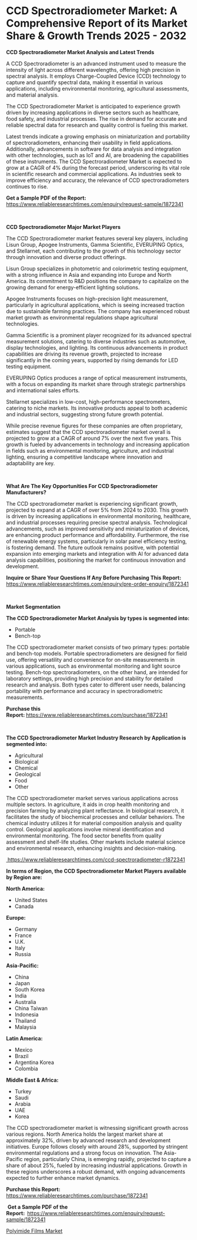 <p><h1>CCD Spectroradiometer Market: A Comprehensive Report of its Market Share & Growth Trends 2025 - 2032</h1></p><p><strong>CCD Spectroradiometer Market Analysis and Latest Trends</strong></p>
<p><p>A CCD Spectroradiometer is an advanced instrument used to measure the intensity of light across different wavelengths, offering high precision in spectral analysis. It employs Charge-Coupled Device (CCD) technology to capture and quantify spectral data, making it essential in various applications, including environmental monitoring, agricultural assessments, and material analysis.</p><p>The CCD Spectroradiometer Market is anticipated to experience growth driven by increasing applications in diverse sectors such as healthcare, food safety, and industrial processes. The rise in demand for accurate and reliable spectral data for research and quality control is fueling this market. </p><p>Latest trends indicate a growing emphasis on miniaturization and portability of spectroradiometers, enhancing their usability in field applications. Additionally, advancements in software for data analysis and integration with other technologies, such as IoT and AI, are broadening the capabilities of these instruments. The CCD Spectroradiometer Market is expected to grow at a CAGR of 4% during the forecast period, underscoring its vital role in scientific research and commercial applications. As industries seek to improve efficiency and accuracy, the relevance of CCD spectroradiometers continues to rise.</p></p>
<p><strong>Get a Sample PDF of the Report:&nbsp;</strong> <a href="https://www.reliableresearchtimes.com/enquiry/request-sample/1872341?utm_campaign=3297&utm_medium=2&utm_source=Github&utm_content=ia&utm_term=02042025&utm_id=ccd-spectroradiometer">https://www.reliableresearchtimes.com/enquiry/request-sample/1872341</a></p>
<p>&nbsp;</p>
<p><strong>CCD Spectroradiometer Major Market Players</strong></p>
<p><p>The CCD Spectroradiometer market features several key players, including Lisun Group, Apogee Instruments, Gamma Scientific, EVERUPING Optics, and Stellarnet, each contributing to the growth of this technology sector through innovation and diverse product offerings. </p><p>Lisun Group specializes in photometric and colorimetric testing equipment, with a strong influence in Asia and expanding into Europe and North America. Its commitment to R&D positions the company to capitalize on the growing demand for energy-efficient lighting solutions.</p><p>Apogee Instruments focuses on high-precision light measurement, particularly in agricultural applications, which is seeing increased traction due to sustainable farming practices. The company has experienced robust market growth as environmental regulations shape agricultural technologies.</p><p>Gamma Scientific is a prominent player recognized for its advanced spectral measurement solutions, catering to diverse industries such as automotive, display technologies, and lighting. Its continuous advancements in product capabilities are driving its revenue growth, projected to increase significantly in the coming years, supported by rising demands for LED testing equipment.</p><p>EVERUPING Optics produces a range of optical measurement instruments, with a focus on expanding its market share through strategic partnerships and international sales efforts. </p><p>Stellarnet specializes in low-cost, high-performance spectrometers, catering to niche markets. Its innovative products appeal to both academic and industrial sectors, suggesting strong future growth potential.</p><p>While precise revenue figures for these companies are often proprietary, estimates suggest that the CCD spectroradiometer market overall is projected to grow at a CAGR of around 7% over the next five years. This growth is fueled by advancements in technology and increasing application in fields such as environmental monitoring, agriculture, and industrial lighting, ensuring a competitive landscape where innovation and adaptability are key.</p></p>
<p>&nbsp;</p>
<p><strong>What Are The Key Opportunities For CCD Spectroradiometer Manufacturers?</strong></p>
<p><p>The CCD spectroradiometer market is experiencing significant growth, projected to expand at a CAGR of over 5% from 2024 to 2030. This growth is driven by increasing applications in environmental monitoring, healthcare, and industrial processes requiring precise spectral analysis. Technological advancements, such as improved sensitivity and miniaturization of devices, are enhancing product performance and affordability. Furthermore, the rise of renewable energy systems, particularly in solar panel efficiency testing, is fostering demand. The future outlook remains positive, with potential expansion into emerging markets and integration with AI for advanced data analysis capabilities, positioning the market for continuous innovation and development.</p></p>
<p><strong>Inquire or Share Your Questions If Any Before Purchasing This Report:</strong> <a href="https://www.reliableresearchtimes.com/enquiry/pre-order-enquiry/1872341?utm_campaign=3297&utm_medium=2&utm_source=Github&utm_content=ia&utm_term=02042025&utm_id=ccd-spectroradiometer">https://www.reliableresearchtimes.com/enquiry/pre-order-enquiry/1872341</a></p>
<p>&nbsp;</p>
<p><strong>Market Segmentation</strong></p>
<p><strong>The CCD Spectroradiometer Market Analysis by types is segmented into:</strong></p>
<p><ul><li>Portable</li><li>Bench-top</li></ul></p>
<p><p>The CCD spectroradiometer market consists of two primary types: portable and bench-top models. Portable spectroradiometers are designed for field use, offering versatility and convenience for on-site measurements in various applications, such as environmental monitoring and light source testing. Bench-top spectroradiometers, on the other hand, are intended for laboratory settings, providing high precision and stability for detailed research and analysis. Both types cater to different user needs, balancing portability with performance and accuracy in spectroradiometric measurements.</p></p>
<p><strong>Purchase this Report:&nbsp;</strong><a href="https://www.reliableresearchtimes.com/purchase/1872341?utm_campaign=3297&utm_medium=2&utm_source=Github&utm_content=ia&utm_term=02042025&utm_id=ccd-spectroradiometer">https://www.reliableresearchtimes.com/purchase/1872341</a></p>
<p>&nbsp;</p>
<p><strong>The CCD Spectroradiometer Market Industry Research by Application is segmented into:</strong></p>
<p><ul><li>Agricultural</li><li>Biological</li><li>Chemical</li><li>Geological</li><li>Food</li><li>Other</li></ul></p>
<p><p>The CCD spectroradiometer market serves various applications across multiple sectors. In agriculture, it aids in crop health monitoring and precision farming by analyzing plant reflectance. In biological research, it facilitates the study of biochemical processes and cellular behaviors. The chemical industry utilizes it for material composition analysis and quality control. Geological applications involve mineral identification and environmental monitoring. The food sector benefits from quality assessment and shelf-life studies. Other markets include material science and environmental research, enhancing insights and decision-making.</p></p>
<p><a href="https://www.reliableresearchtimes.com/ccd-spectroradiometer-r1872341?utm_campaign=3297&utm_medium=2&utm_source=Github&utm_content=ia&utm_term=02042025&utm_id=ccd-spectroradiometer">&nbsp;https://www.reliableresearchtimes.com/ccd-spectroradiometer-r1872341</a></p>
<p><strong>In terms of Region, the CCD Spectroradiometer Market Players available by Region are:</strong></p>
<p>
    <p> <strong> North America: </strong>
        <ul>
            <li>United States</li>
            <li>Canada</li>
        </ul>
        </p> 
    <p> <strong> Europe: </strong>
        <ul>
            <li>Germany</li>
            <li>France</li>
            <li>U.K.</li>
            <li>Italy</li>
            <li>Russia</li>
        </ul>
        </p> 
    <p> <strong> Asia-Pacific: </strong>
        <ul>
            <li>China</li>
            <li>Japan</li>
            <li>South Korea</li>
            <li>India</li>
            <li>Australia</li>
            <li>China Taiwan</li>
            <li>Indonesia</li>
            <li>Thailand</li>
            <li>Malaysia</li>
        </ul>
        </p> 
    <p> <strong> Latin America: </strong>
        <ul>
            <li>Mexico</li>
            <li>Brazil</li>
            <li>Argentina Korea</li>
            <li>Colombia</li>
        </ul>
        </p> 
    <p> <strong> Middle East & Africa: </strong>
        <ul>
            <li>Turkey</li>
            <li>Saudi</li>
            <li>Arabia</li>
            <li>UAE</li>
            <li>Korea</li>
        </ul>
    </p>
    </p>
<p><p>The CCD spectroradiometer market is witnessing significant growth across various regions. North America holds the largest market share at approximately 32%, driven by advanced research and development initiatives. Europe follows closely with around 28%, supported by stringent environmental regulations and a strong focus on innovation. The Asia-Pacific region, particularly China, is emerging rapidly, projected to capture a share of about 25%, fueled by increasing industrial applications. Growth in these regions underscores a robust demand, with ongoing advancements expected to further enhance market dynamics.</p></p>
<p><strong>Purchase this Report: </strong><a href="https://www.reliableresearchtimes.com/purchase/1872341?utm_campaign=3297&utm_medium=2&utm_source=Github&utm_content=ia&utm_term=02042025&utm_id=ccd-spectroradiometer">https://www.reliableresearchtimes.com/purchase/1872341</a></p>
<p>&nbsp;<strong>Get a Sample PDF of the Report:&nbsp;&nbsp;</strong><a href="https://www.reliableresearchtimes.com/enquiry/request-sample/1872341?utm_campaign=3297&utm_medium=2&utm_source=Github&utm_content=ia&utm_term=02042025&utm_id=ccd-spectroradiometer">https://www.reliableresearchtimes.com/enquiry/request-sample/1872341</a></p>
<p><strong></strong></p>
<p><p><a href="https://github.com/maseykokosq1/Market-Research-Report-List-1/blob/main/polyimide-films-market.md?utm_campaign=3297&utm_medium=2&utm_source=Github&utm_content=ia&utm_term=02042025&utm_id=ccd-spectroradiometer">Polyimide Films Market</a></p></p>